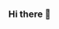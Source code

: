 ### Hi there 👋

<!--
**JaineDoerzbacher/JaineDoerzbacher** is a ✨ _special_ ✨ repository because its `README.md` (this file) appears on your GitHub profile.

Here are some ideas to get you started:

- 🔭 Hoje eu trabalho com back-end
- 🌱 Estudando Java
- 💬 Contrate-me pelo 
- 📫 How to reach me: ...
- 😄 Pronouns: ...
- ⚡ Fun fact: ...
-->
